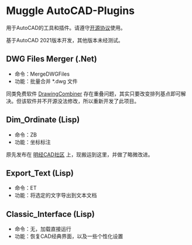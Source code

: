 # Muggle AutoCAD-Plugins

用于AutoCAD的工具和插件。请遵守[开源协议](LICENSE)使用。

基于AutoCAD 2021版本开发，其他版本未经测试。

## DWG Files Merger (.Net)

- 命令：MergeDWGFiles
- 功能：批量合并 *.dwg 文件

同类免费软件 [DrawingCombiner](http://www.yiyunsoftware.com/docs/#/co-start) 存在重叠问题，其实只要改变排列基点即可解决。但该软件并不开源没法修改，所以重新开发了此项目。

## Dim_Ordinate (Lisp)

- 命令：ZB
- 功能：坐标标注

原先发布在 [明经CAD社区](http://bbs.mjtd.com/thread-170533-1-1.html) 上，现搬运到这里，并做了略微改进。
 
## Export_Text (Lisp)

- 命令：ET
- 功能：将选定的文字导出到文本文档
 
## Classic_Interface (Lisp)

- 命令：无，加载直接运行
- 功能：恢复CAD经典界面，以及一些个性化设置
 